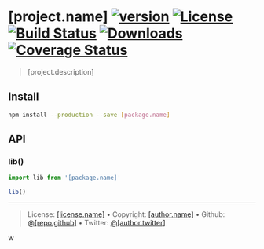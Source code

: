 # [project.name] [![version][npm-version]][npm-url] [![License][license-image]][license-url] [![Build Status][travis-image]][travis-url] [![Downloads][npm-downloads]][npm-url] [![Coverage Status][codeclimate-coverage]][codeclimate-url]

> [project.description]

## Install

```bash
npm install --production --save [package.name]
```

## API

### lib()

```js
import lib from '[package.name]'

lib()
```

---
> License: [[license.name]][license-url] &bull; 
> Copyright: [[author.name]]([author.website]) &bull; 
> Github: [@[repo.github]](https://github.com/[repo.github]) &bull; 
> Twitter: [@[author.twitter]](https://twitter.com/[author.twitter])

[license-url]: [license.url]
[license-image]: https://img.shields.io/github/license/[repo.github]/[repo.name].svg?style=flat-square

[travis-url]: https://travis-ci.org/[repo.github]/[repo.name]
[travis-image]: https://img.shields.io/travis/[repo.github]/[repo.name].svg?style=flat-square

[npm-url]: https://www.npmjs.com/package/[package.name]
[npm-version]: https://img.shields.io/npm/v/[package.name].svg?style=flat-square
[npm-downloads]: https://img.shields.io/npm/dm/[package.name].svg?style=flat-square

[codeclimate-url]: https://codeclimate.com/github/[repo.github]/[repo.name]
[codeclimate-coverage]: https://api.codeclimate.com/v1/badges/[REPLACEME]/test_coverage?style=flat-square
w
